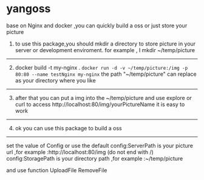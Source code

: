 # yangoss
base on Nginx and docker ,you can quickly build a oss or just store your picture

1. to use this package,you should mkdir a directory to store picture in your server or development enviroment.
for example , I mkdir ~/temp/picture
---
2. docker build -t my-nginx .
`docker run -d -v ~/temp/picture:/img -p 80:80 --name testNginx my-nginx`
the path "~/temp/picture" can replace as your directory where you like
---
3. after that you can put a img into the ~/temp/picture and use explore or curl to access http://localhost:80/img/yourPictureName
it is easy to work
---
4. ok you can use this package to build a oss
---
set the value of Config or use the default
config:ServerPath is your picture url ,for example :http://localhost:80/img (do not end with /)
config:StoragePath is your directory path ,for example :~/temp/picture

and use function
UploadFile
RemoveFile
